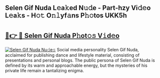 ## Selen Gif Nuda L𝚎a𝚔ed N𝚞𝚍e - Part-hzy Vi𝚍𝚎o L𝚎a𝚔s - H𝚘𝚝 O𝚗𝚕yf𝚊ns P𝚑𝚘tos UKK5h

# <h2><a href="http://kf9zea.oniu.top/?m=Selen+Gif+Nuda">🔗👉 🔴 Selen Gif Nuda P𝚑ot𝚘𝚜 V𝚒d𝚎o</a></h2>

[![Selen Gif Nuda Nu𝚍e𝚜](https://i.imgur.com/0qMVB7G.gif)](http://kf9zea.oniu.top/?m=Selen+Gif+Nuda)
Social media personality Selen Gif Nuda, acclaimed for publishing dance and lifestyle material, consisting of presentations and personal blogs. The public persona of Selen Gif Nuda is defined by its warm and approachable energy, but the mysteries of his private life remain a tantalizing enigma.  
